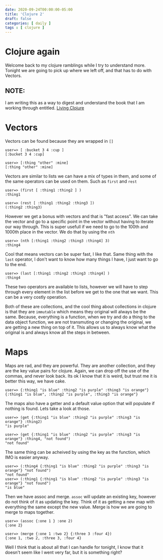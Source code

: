 ```yaml
---
date: 2020-09-24T00:00:00-05:00
title: 'Clojure 2'
draft: false
categories: [ daily ]
tags : [ clojure ]
---
```

# Clojure again
Welcome back to my clojure ramblings while I try to understand more.  
Tonight we are going to pick up where we left off, and that has to do with Vectors.

## NOTE:
I am writing this as a way to digest and understand the book that I am working through entitled. [Living Clojure](https://www.oreilly.com/library/view/living-clojure/9781491909270/)

# Vectors
Vectors can be found because they are wrapped in `[]`
```
user=> [ :bucket 3 4 :cup ]
[:bucket 3 4 :cup]

user=> [:thing "other" :mine]
[:thing "other" :mine]
```
Vectors are similar to lists we can have a mix of types in them, and some of the same operators can be used on them.
Such as `first` and `rest`
```
user=> (first [ :thing1 :thing2 ] )
:thing1

user=> (rest [ :thing1 :thing2 :thing3 ])
(:thing2 :thing3)
```
However we get a bonus with vectors and that is "fast access".  We can take the vector and go to a specific point in the vector without having to iterate our way through. This is super usefull if we need to go to the 100th and 1000th place in the vector.  We do that by using the `nth`
```
user=> (nth [:thing1 :thing2 :thing3 :thing4] 3)
:thing4
```
Cool  that means vectors can be super fast, I like that. 
Same thing with the `last` operator, I don't want to know how many things I have, I just want to go to the end. 
```
user=> (last [:thing1 :thing2 :thing3 :thing4] )
:thing4
```
These two operators are available to lists, however we will have to step through every element in the list before we get to the one that we want.  This can be a very costly operation.

Both of these are collections, and the cool thing about collections in clojure is that they are `immutable` which means they original will always be the same.  Because, everything is a function, when we try and do a thing to the data object function, we are not transmuting or changing the original, we are getting a new thing on top of it.  This allows us to always know what the original is and always know all the steps in between. 

# Maps
Maps are rad, and they are powerful.  They are another collection, and they are the key value pairs for clojure.
Again, we can drop off the use of the commas, and never look back.  Its ok I know that it is weird, but trust me it is better this way, we have cake.
```
user=> {:thing1 "is blue" :thing2 "is purple" :thing3 "is orange"}
{:thing1 "is blue", :thing2 "is purple", :thing3 "is orange"}
```
The maps also have a getter and a default value option that will populate if nothing is found. Lets take a look at those. 

```
user=> (get {:thing1 "is blue" :thing2 "is purple" :thing3 "is orange"} :thing2)
"is purple"

user=> (get {:thing1 "is blue" :thing2 "is purple" :thing3 "is orange"} :thing4, "not found")
"not found"

```
The same thing can be acheived by using the key as the function, which IMO is easier anyway.
```
user=> (:thing4 {:thing1 "is blue" :thing2 "is purple" :thing3 "is orange"} "not found")
"not found"
user=> (:thing1 {:thing1 "is blue" :thing2 "is purple" :thing3 "is orange"} "not found")
"is blue"
```
Then we have assoc and merge.  `assoc` will update an existing key, however do not think of it as updating the key. Think of it as getting a new map with everything the same except the new value.
Merge is how we are going to merge to maps together.

```
user=> (assoc {:one 1 } :one 2)
{:one 2}

user=> (merge {:one 1 :two 2} {:three 3 :four 4})
{:one 1, :two 2, :three 3, :four 4}

```
Well I think that is about all that I can handle for tonight, I know that it doesn't seem like I went very far, but it is something right?


